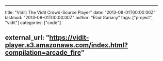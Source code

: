 
---
title: "Vidit: The Vidit Crowd-Source Player"
date: "2013-08-01T00:00:00Z"
lastmod: "2013-08-01T00:00:00Z"
author: "Elad Gariany"
tags: ["project", "vidit"]
categories: ["code"]

external_url: "https://vidit-player.s3.amazonaws.com/index.html?compilation=arcade_fire"
---
